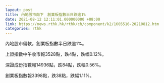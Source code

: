 ```yaml
---
layout: post
title: 內地股市向下　創業板指數半日跌逾1%
date: 2021-08-12 12:11:01.000000000 +08:00
link: https://news.rthk.hk/rthk/ch/component/k2/1605516-20210812.htm
categories: rthk
---
```


內地股市偏軟，創業板指數半日跌逾1%。

上證指數中午收市報3528點，跌4點，跌幅0.12%。

深證成份指數報14936點，跌84點，跌幅0.56%。

創業板指數報3398點，跌38點，跌幅1.11%。
